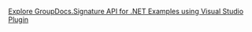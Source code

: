 [Explore GroupDocs.Signature API for .NET Examples using Visual Studio Plugin](https://github.com/atirtahirgroupdocs/GroupDocs.Signature-for-.NET/tree/master/Plugins/GroupDocsSignatureVSPlugin)